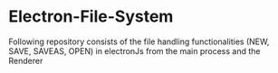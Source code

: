 # Electron-File-System
Following repository consists of the file handling functionalities (NEW, SAVE, SAVEAS, OPEN) in electronJs from the main process and the Renderer
